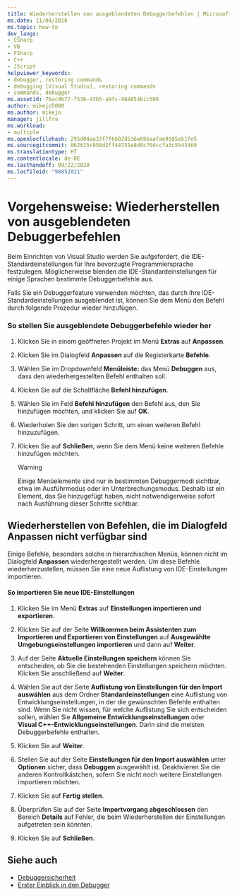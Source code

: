 ```yaml
---
title: Wiederherstellen von ausgeblendeten Debuggerbefehlen | Microsoft-Dokumentation
ms.date: 11/04/2016
ms.topic: how-to
dev_langs:
- CSharp
- VB
- FSharp
- C++
- JScript
helpviewer_keywords:
- debugger, restoring commands
- debugging [Visual Studio], restoring commands
- commands, debugger
ms.assetid: 76ac9b77-f536-43b5-a9fc-984854b1c566
author: mikejo5000
ms.author: mikejo
manager: jillfra
ms.workload:
- multiple
ms.openlocfilehash: 295d04aa33f7f6602d536a69baafae9105a51fe5
ms.sourcegitcommit: 062615c058d2ff44751e8d0c704ccfa3c5543469
ms.translationtype: HT
ms.contentlocale: de-DE
ms.lasthandoff: 09/22/2020
ms.locfileid: "90852021"
---
```

# <a name="how-to-restore-hidden-debugger-commands"></a>Vorgehensweise: Wiederherstellen von ausgeblendeten Debuggerbefehlen
Beim Einrichten von Visual Studio werden Sie aufgefordert, die IDE-Standardeinstellungen für Ihre bevorzugte Programmiersprache festzulegen. Möglicherweise blenden die IDE-Standardeinstellungen für einige Sprachen bestimmte Debuggerbefehle aus.

 Falls Sie ein Debuggerfeature verwenden möchten, das durch Ihre IDE-Standardeinstellungen ausgeblendet ist, können Sie dem Menü den Befehl durch folgende Prozedur wieder hinzufügen.

### <a name="to-restore-hidden-debugger-commands"></a>So stellen Sie ausgeblendete Debuggerbefehle wieder her

1. Klicken Sie in einem geöffneten Projekt im Menü **Extras** auf **Anpassen**.

2. Klicken Sie im Dialogfeld **Anpassen** auf die Registerkarte **Befehle**.

3. Wählen Sie im Dropdownfeld **Menüleiste:** das Menü **Debuggen** aus, dass den wiederhergestellten Befehl enthalten soll.

4. Klicken Sie auf die Schaltfläche **Befehl hinzufügen**.

5. Wählen Sie im Feld **Befehl hinzufügen** den Befehl aus, den Sie hinzufügen möchten, und klicken Sie auf **OK**.

6. Wiederholen Sie den vorigen Schritt, um einen weiteren Befehl hinzuzufügen.

7. Klicken Sie auf **Schließen**, wenn Sie dem Menü keine weiteren Befehle hinzufügen möchten.

    > [!WARNING]
    > Einige Menüelemente sind nur in bestimmten Debuggermodi sichtbar, etwa im Ausführmodus oder im Unterbrechungsmodus. Deshalb ist ein Element, das Sie hinzugefügt haben, nicht notwendigerweise sofort nach Ausführung dieser Schritte sichtbar.

## <a name="restoring-commands-not-available-from-the-customize-dialog-box"></a>Wiederherstellen von Befehlen, die im Dialogfeld Anpassen nicht verfügbar sind
 Einige Befehle, besonders solche in hierarchischen Menüs, können nicht im Dialogfeld **Anpassen** wiederhergestellt werden. Um diese Befehle wiederherzustellen, müssen Sie eine neue Auflistung von IDE-Einstellungen importieren.

#### <a name="to-import-new-ide-settings"></a>So importieren Sie neue IDE-Einstellungen

1. Klicken Sie im Menü **Extras** auf **Einstellungen importieren und exportieren**.

2. Klicken Sie auf der Seite **Willkommen beim Assistenten zum Importieren und Exportieren von Einstellungen** auf **Ausgewählte Umgebungseinstellungen importieren** und dann auf **Weiter**.

3. Auf der Seite **Aktuelle Einstellungen speichern** können Sie entscheiden, ob Sie die bestehenden Einstellungen speichern möchten. Klicken Sie anschließend auf **Weiter**.

4. Wählen Sie auf der Seite **Auflistung von Einstellungen für den Import auswählen** aus dem Ordner **Standardeinstellungen** eine Auflistung von Entwicklungseinstellungen, in der die gewünschten Befehle enthalten sind. Wenn Sie nicht wissen, für welche Auflistung Sie sich entscheiden sollen, wählen Sie **Allgemeine Entwicklungseinstellungen** oder **Visual C++-Entwicklungseinstellungen**. Darin sind die meisten Debuggerbefehle enthalten.

5. Klicken Sie auf **Weiter**.

6. Stellen Sie auf der Seite **Einstellungen für den Import auswählen** unter **Optionen** sicher, dass **Debuggen** ausgewählt ist. Deaktivieren Sie die anderen Kontrollkästchen, sofern Sie nicht noch weitere Einstellungen importieren möchten.

7. Klicken Sie auf **Fertig stellen**.

8. Überprüfen Sie auf der Seite **Importvorgang abgeschlossen** den Bereich **Details** auf Fehler, die beim Wiederherstellen der Einstellungen aufgetreten sein könnten.

9. Klicken Sie auf **Schließen**.

## <a name="see-also"></a>Siehe auch
- [Debuggersicherheit](../debugger/debugger-security.md)
- [Erster Einblick in den Debugger](../debugger/debugger-feature-tour.md)